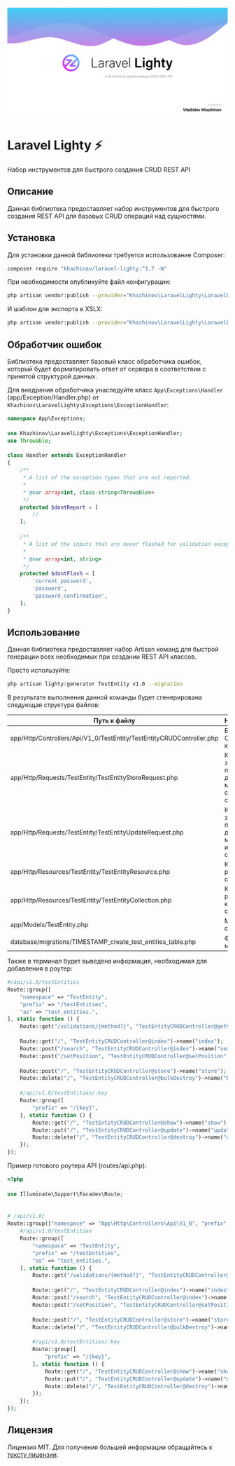 
<p align="center"><img src="/art/header.jpg" alt="Social Card of Laravel Lighty"></p>

# Laravel Lighty ⚡️

Набор инструментов для быстрого создания CRUD REST API

## Описание

Данная библиотека предоставляет набор инструментов для быстрого создания REST API для базовых CRUD операций над сущностями.

## Установка

Для установки данной библиотеки требуется использование Composer:

```bash
composer require "khazhinov/laravel-lighty:^1.7 -W"
```

При необходимости опубликуйте файл конфигурации:

```bash
php artisan vendor:publish --provider="Khazhinov\LaravelLighty\LaravelLightyServiceProvider" --tag="config"
```

И шаблон для экспорта в XSLX:

```bash
php artisan vendor:publish --provider="Khazhinov\LaravelLighty\LaravelLightyServiceProvider" --tag="views"
```

## Обработчик ошибок

Библиотека предоставляет базовый класс обработчика ошибок, который будет форматировать ответ от сервера в соответствии с принятой структурой данных.

Для внедрения обработчика унаследуйте класс ```App\Exceptions\Handler``` (app/Exception/Handler.php) от ```Khazhinov\LaravelLighty\Exceptions\ExceptionHandler```:

```php
namespace App\Exceptions;

use Khazhinov\LaravelLighty\Exceptions\ExceptionHandler;
use Throwable;

class Handler extends ExceptionHandler
{
    /**
     * A list of the exception types that are not reported.
     *
     * @var array<int, class-string<Throwable>>
     */
    protected $dontReport = [
        //
    ];

    /**
     * A list of the inputs that are never flashed for validation exceptions.
     *
     * @var array<int, string>
     */
    protected $dontFlash = [
        'current_password',
        'password',
        'password_confirmation',
    ];
}

```

## Использование

Данная библиотека предоставляет набор Artisan команд для быстрой генерации всех необходимых при создании REST API классов.

Просто используйте:

```bash
php artisan lighty:generator TestEntity v1.0 --migration
```

В результате выполнения данной команды будет сгенерирована следующая структура файлов:


| Путь к файлу                                                          | Назначение                                                  |
|-----------------------------------------------------------------------|-------------------------------------------------------------|
| app/Http/Controllers/Api/V1_0/TestEntity/TestEntityCRUDController.php | Базовый CRUD контроллер                                     |
| app/Http/Requests/TestEntity/TestEntityStoreRequest.php               | Класс запроса для проверки данных метода создания сущности  |
| app/Http/Requests/TestEntity/TestEntityUpdateRequest.php              | Класс запроса для проверки данных метода изменения сущности |
| app/Http/Resources/TestEntity/TestEntityResource.php                  | Класс ресурса сущности                                      |
| app/Http/Resources/TestEntity/TestEntityCollection.php                | Класс ресурса коллекции сущностей                           |
| app/Models/TestEntity.php                                             | Модель сущности                                             |
| database/migrations/TIMESTAMP_create_test_entities_table.php          | Файл миграции                                               |

Также в терминал будет выведена информация, необходимая для добавления в роутер:

```php
#/api/v1.0/testEntities
Route::group([
    "namespace" => "TestEntity",
    "prefix" => "/testEntities",
    "as" => "test_entities.",
], static function () {
    Route::get("/validations/{method?}", "TestEntityCRUDController@getValidations")->name("validations");

    Route::get("/", "TestEntityCRUDController@index")->name("index");
    Route::post("/search", "TestEntityCRUDController@index")->name("search");
    Route::post("/setPosition", "TestEntityCRUDController@setPosition")->name("set-position");

    Route::post("/", "TestEntityCRUDController@store")->name("store");
    Route::delete("/", "TestEntityCRUDController@bulkDestroy")->name("bulk-destroy");

    #/api/v1.0/testEntities/:key
    Route::group([
        "prefix" => "/{key}",
    ], static function () {
        Route::get("/", "TestEntityCRUDController@show")->name("show");
        Route::put("/", "TestEntityCRUDController@update")->name("update");
        Route::delete("/", "TestEntityCRUDController@destroy")->name("destroy");
    });
});
```

Пример готового роутера API (routes/api.php):

```php
<?php

use Illuminate\Support\Facades\Route;


# /api/v1.0/
Route::group(["namespace" => "App\Http\Controllers\Api\V1_0", "prefix" => "/v1.0", "as" => "api.v1_0"], static function () {
    #/api/v1.0/testEntities
    Route::group([
        "namespace" => "TestEntity",
        "prefix" => "/testEntities",
        "as" => "test_entities.",
    ], static function () {
        Route::get("/validations/{method?}", "TestEntityCRUDController@getValidations")->name("validations");

        Route::get("/", "TestEntityCRUDController@index")->name("index");
        Route::post("/search", "TestEntityCRUDController@index")->name("search");
        Route::post("/setPosition", "TestEntityCRUDController@setPosition")->name("set-position");

        Route::post("/", "TestEntityCRUDController@store")->name("store");
        Route::delete("/", "TestEntityCRUDController@bulkDestroy")->name("bulk-destroy");

        #/api/v1.0/testEntities/:key
        Route::group([
            "prefix" => "/{key}",
        ], static function () {
            Route::get("/", "TestEntityCRUDController@show")->name("show");
            Route::put("/", "TestEntityCRUDController@update")->name("update");
            Route::delete("/", "TestEntityCRUDController@destroy")->name("destroy");
        });
    });
});
```

## Лицензия

Лицензия MIT. Для получения большей информации обращайтесь к [тексту лицензии](LICENSE.md).

